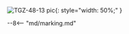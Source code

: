 ![TGZ-48-13 pic](../../../../../source/img/photo_TGZ-D-48-13.webp){: style="width: 50%;" }

--8<-- "md/marking.md"

